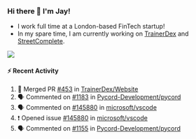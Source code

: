 ### Hi there 👋 I'm Jay!
* I work full time at a London-based FinTech startup!
* In my spare time, I am currently working on [TrainerDex](https://www.github.com/TrainerDex) and [StreetComplete](https://github.com/streetcomplete/StreetComplete).

[<img src="https://github-readme-stats.vercel.app/api/wakatime?username=TurnrDev&layout=compact&custom_title=Last 7 Days Language Breakdown" />](https://wakatime.com/@TurnrDev)  

#### :zap: Recent Activity
<!--START_SECTION:activity-->
1. 🎉 Merged PR [#453](https://github.com/TrainerDex/Website/pull/453) in [TrainerDex/Website](https://github.com/TrainerDex/Website)
2. 🗣 Commented on [#1183](https://github.com/Pycord-Development/pycord/issues/1183) in [Pycord-Development/pycord](https://github.com/Pycord-Development/pycord)
3. 🗣 Commented on [#145880](https://github.com/microsoft/vscode/issues/145880) in [microsoft/vscode](https://github.com/microsoft/vscode)
4. ❗️ Opened issue [#145880](https://github.com/microsoft/vscode/issues/145880) in [microsoft/vscode](https://github.com/microsoft/vscode)
5. 🗣 Commented on [#1155](https://github.com/Pycord-Development/pycord/issues/1155) in [Pycord-Development/pycord](https://github.com/Pycord-Development/pycord)
<!--END_SECTION:activity-->
